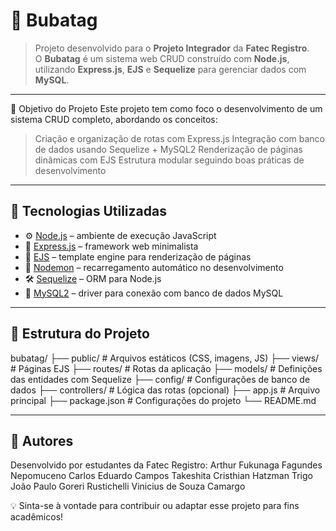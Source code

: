 # 🐛 Bubatag

> Projeto desenvolvido para o **Projeto Integrador** da **Fatec Registro**.  
> O **Bubatag** é um sistema web CRUD construído com **Node.js**, utilizando **Express.js**, **EJS** e **Sequelize** para gerenciar dados com **MySQL**.

---

🧠 Objetivo do Projeto
Este projeto tem como foco o desenvolvimento de um sistema CRUD completo, abordando os conceitos:

> Criação e organização de rotas com Express.js
> Integração com banco de dados usando Sequelize + MySQL2
> Renderização de páginas dinâmicas com EJS
> Estrutura modular seguindo boas práticas de desenvolvimento

---

## 🚀 Tecnologias Utilizadas

- ⚙️ [Node.js](https://nodejs.org/) – ambiente de execução JavaScript
- 🚀 [Express.js](https://expressjs.com/) – framework web minimalista
- 🧩 [EJS](https://ejs.co/) – template engine para renderização de páginas
- 🔁 [Nodemon](https://nodemon.io/) – recarregamento automático no desenvolvimento
- 🛠️ [Sequelize](https://sequelize.org/) – ORM para Node.js
- 🐬 [MySQL2](https://www.npmjs.com/package/mysql2) – driver para conexão com banco de dados MySQL

---

## 📁 Estrutura do Projeto

bubatag/
├── public/             # Arquivos estáticos (CSS, imagens, JS)
├── views/              # Páginas EJS
├── routes/             # Rotas da aplicação
├── models/             # Definições das entidades com Sequelize
├── config/             # Configurações de banco de dados
├── controllers/        # Lógica das rotas (opcional)
├── app.js              # Arquivo principal
├── package.json        # Configurações do projeto
└── README.md

---

## 👥 Autores

Desenvolvido por estudantes da Fatec Registro:
Arthur Fukunaga Fagundes Nepomuceno
Carlos Eduardo Campos Takeshita
Cristhian Hatzman Trigo
João Paulo Goreri Rustichelli
Vinicius de Souza Camargo

💡 Sinta-se à vontade para contribuir ou adaptar esse projeto para fins acadêmicos!
